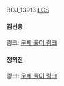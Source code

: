 BOJ_13913 [LCS](https://www.acmicpc.net/problem/9251)<br>

#### 김선웅
링크: [문제 풀이 링크]()

#### 정의진
링크: [문제 풀이 링크]()
